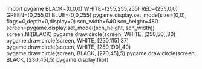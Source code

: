 import pygame
BLACK=(0,0,0)
WHITE=(255,255,255)
RED=(255,0,0)
GREEN=(0,255,0)
BLUE=(0,0,255)
pygame.display.set_mode(size=(0,0), flags=0,depth=0,display=0)
scn_width=640
scn_height=480
screen=pygame.display.set_mode((scn_height, scn_width))
screen.fill(BLACK)
pygame.draw.circle(screen, WHITE, [250,50],30)
pygame.draw.circle(screen, WHITE, [250,115],37)
pygame.draw.circle(screen, WHITE, [250,190],40)
pygame.draw.circle(screen, BLACK, [270,45],5)
pygame.draw.circle(screen, BLACK, [230,45],5)
pygame.display.flip()
